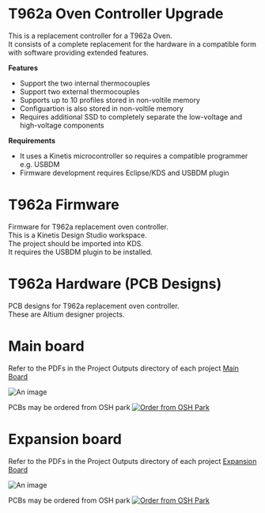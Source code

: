 # T962a Oven Controller Upgrade

This is a replacement controller for a T962a Oven.  
It consists of a complete replacement for the hardware in a compatible form with software providing extended features.

**Features**  
* Support the two internal thermocouples  
* Support two external thermocouples  
* Supports up to 10 profiles stored in non-voltile memory  
* Configuartion is also stored in non-voltile memory  
* Requires additional SSD to completely separate the low-voltage and high-voltage components  

**Requirements**  
* It uses a Kinetis microcontroller so requires a compatible programmer e.g. USBDM  
* Firmware development requires Eclipse/KDS and USBDM plugin  

# T962a Firmware

Firmware for T962a replacement oven controller.  
This is a Kinetis Design Studio workspace.   
The project should be imported into KDS.  
It requires the USBDM plugin to be installed.

# T962a Hardware (PCB Designs)

PCB designs for T962a replacement oven controller.  
These are Altium designer projects.  

Main board
====
Refer to the PDFs in the Project Outputs directory of each project  <a href="T962a/Project%20Outputs%20for%20T962a/T962a.PDF">Main Board</a>  

![An image](https://raw.githubusercontent.com/podonoghue/T962a_Oven_Controller/master/Hardware/T962a/T962a.png "Top Board Image")  

PCBs may be ordered from OSH park  <a href="https://oshpark.com/shared_projects/6fo8yskt"><img src="https://oshpark.com/assets/badge-5b7ec47045b78aef6eb9d83b3bac6b1920de805e9a0c227658eac6e19a045b9c.png" alt="Order from OSH Park"></a>  

Expansion board
====
Refer to the PDFs in the Project Outputs directory of each project  <a href="T962a_Panel/Project%20Outputs%20for%20T962a_Panel/T962a_Panel.PDF">Expansion Board</a>  

![An image](https://raw.githubusercontent.com/podonoghue/T962a_Oven_Controller/master/Hardware/T962a_Panel/T962a_Panel.png "Top Board Image")  

PCBs may be ordered from OSH park  <a href="https://oshpark.com/shared_projects/Ah5CUnAD"><img src="https://oshpark.com/assets/badge-5b7ec47045b78aef6eb9d83b3bac6b1920de805e9a0c227658eac6e19a045b9c.png" alt="Order from OSH Park"></a>  

